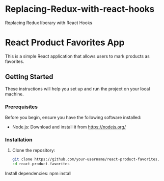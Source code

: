 # Replacing-Redux-with-react-hooks
Replacing Redux liberary with React Hooks 

# React Product Favorites App

This is a simple React application that allows users to mark products as favorites.

## Getting Started

These instructions will help you set up and run the project on your local machine.

### Prerequisites

Before you begin, ensure you have the following software installed:

- Node.js: Download and install it from https://nodejs.org/

### Installation

1. Clone the repository:

   ```sh
   git clone https://github.com/your-username/react-product-favorites.git
   cd react-product-favorites

Install dependencies:
npm install

